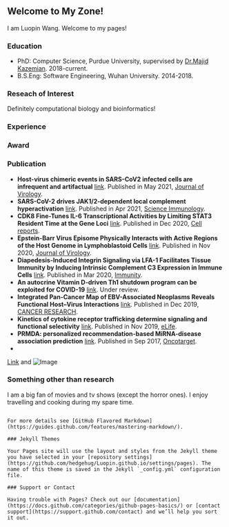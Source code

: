 ## Welcome to My Zone!

I am Luopin Wang. Welcome to my pages!

### Education

- PhD: Computer Science, Purdue University, supervised by [Dr.Majid Kazemian](http://kazemianlab.com/). 2018-current.
- B.S.Eng: Software Engineering, Wuhan University. 2014-2018.

### Reseach of Interest

Definitely computational biology and bioinformatics!

### Experience

### Award

### Publication

- **Host-virus chimeric events in SARS-CoV2 infected cells are infrequent and artifactual** [link](https://journals.asm.org/doi/abs/10.1128/JVI.00294-21). Published in May 2021, [Journal of Virology](https://journals.asm.org/journal/jvi).
- **SARS-CoV-2 drives JAK1/2-dependent local complement hyperactivation** [link](https://immunology.sciencemag.org/content/6/58/eabg0833.abstract). Published in Apr 2021, [Science Immunology](https://immunology.sciencemag.org/).
- **CDK8 Fine-Tunes IL-6 Transcriptional Activities by Limiting STAT3 Resident Time at the Gene Loci** [link](https://www.sciencedirect.com/science/article/pii/S2211124720315345). Published in Dec 2020, [Cell reports](https://www.sciencedirect.com/journal/cell-reports).
- **Epstein-Barr Virus Episome Physically Interacts with Active Regions of the Host Genome in Lymphoblastoid Cells** [link](https://journals.asm.org/doi/full/10.1128/JVI.01390-20). Published in Nov 2020, [Journal of Virology](https://journals.asm.org/journal/jvi).
- **Diapedesis-Induced Integrin Signaling via LFA-1 Facilitates Tissue Immunity by Inducing Intrinsic Complement C3 Expression in Immune Cells** [link](https://www.sciencedirect.com/science/article/pii/S1074761320300777). Published in Mar 2020, [Immunity](https://www.sciencedirect.com/journal/immunity).
- **An autocrine Vitamin D-driven Th1 shutdown program can be exploited for COVID-19** [link](https://www.biorxiv.org/content/10.1101/2020.07.18.210161v1.abstract). Under review.
- **Integrated Pan-Cancer Map of EBV-Associated Neoplasms Reveals Functional Host–Virus Interactions** [link](https://cancerres.aacrjournals.org/content/79/23/6010.full). Published in Dec 2019, [CANCER RESEARCH](https://cancerres.aacrjournals.org/).
- **Kinetics of cytokine receptor trafficking determine signaling and functional selectivity** [link](https://elifesciences.org/articles/49314). Published in Nov 2019, [eLife](https://elifesciences.org/).
- **PRMDA: personalized recommendation-based MiRNA-disease association prediction** [link](https://www.ncbi.nlm.nih.gov/pmc/articles/PMC5689632/). Published in Sep 2017, [Oncotarget](https://www.oncotarget.com/).
- 
[Link](url) and ![Image](src)


### Something other than research

I am a big fan of movies and tv shows (except the horror ones). I enjoy travelling and cooking during my spare time.

```

For more details see [GitHub Flavored Markdown](https://guides.github.com/features/mastering-markdown/).

### Jekyll Themes

Your Pages site will use the layout and styles from the Jekyll theme you have selected in your [repository settings](https://github.com/hedgehug/Luopin.github.io/settings/pages). The name of this theme is saved in the Jekyll `_config.yml` configuration file.

### Support or Contact

Having trouble with Pages? Check out our [documentation](https://docs.github.com/categories/github-pages-basics/) or [contact support](https://support.github.com/contact) and we’ll help you sort it out.
